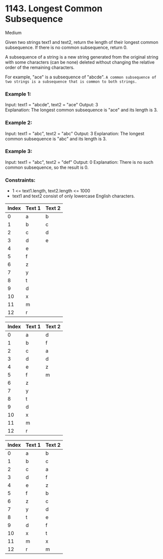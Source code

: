 # 1143. Longest Common Subsequence

Medium

Given two strings text1 and text2, return the length of their longest common subsequence. If there is no common subsequence, return 0.

A subsequence of a string is a new string generated from the original string with some characters (can be none) deleted without changing the relative order of the remaining characters.

For example, "ace" is a subsequence of "abcde".
`A common subsequence of two strings is a subsequence that is common to both strings.`

### Example 1:

Input: text1 = "abcde", text2 = "ace"
Output: 3  
Explanation: The longest common subsequence is "ace" and its length is 3.

### Example 2:

Input: text1 = "abc", text2 = "abc"
Output: 3
Explanation: The longest common subsequence is "abc" and its length is 3.

### Example 3:

Input: text1 = "abc", text2 = "def"
Output: 0
Explanation: There is no such common subsequence, so the result is 0.

### Constraints:

- 1 <= text1.length, text2.length <= 1000
- text1 and text2 consist of only lowercase English characters.

| Index | Text 1 | Text 2 | 
| ----- | ------ | ------ |
| 0     | a      | b      |
| 1     | b      | c      |
| 2     | c      | d      |
| 3     | d      | e      |
| 4     | e      |        |
| 5     | f      |        |
| 6     | z      |        |
| 7     | y      |        |
| 8     | t      |        |
| 9     | d      |        |
| 10    | x      |        |
| 11    | m      |        |
| 12    | r      |        |

| Index | Text 1 | Text 2 | 
| ----- | ------ | ------ |
| 0     | a      | d      |
| 1     | b      | f      |
| 2     | c      | a      |
| 3     | d      | d      |
| 4     | e      | z      |
| 5     | f      | m      |
| 6     | z      |        |
| 7     | y      |        |
| 8     | t      |        |
| 9     | d      |        |
| 10    | x      |        |
| 11    | m      |        |
| 12    | r      |        |

| Index | Text 1 | Text 2 | 
| ----- | ------ | ------ |
| 0     | a      | b      | 1
| 1     | b      | c      | 2
| 2     | c      | a      | 0
| 3     | d      | f      | 5
| 4     | e      | z      | 6
| 5     | f      | b      | 
| 6     | z      | c      |
| 7     | y      | d      |
| 8     | t      | e      |
| 9     | d      | f      |
| 10    | x      | t      |
| 11    | m      | x      |
| 12    | r      | m      |
